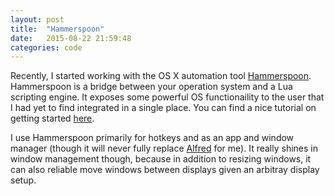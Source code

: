 ```yaml
---
layout: post
title:  "Hammerspoon"
date:   2015-08-22 21:59:48
categories: code
---
```


Recently, I started working with the OS X automation tool [Hammerspoon][Hammerspoon]. Hammerspoon is a bridge between your operation system and a Lua scripting engine. It exposes some powerful OS functionaility to the user that I had yet to find integrated in a single place. You can find a nice tutorial on getting started [here][GettingStarted].

I use Hammerspoon primarily for hotkeys and as an app and window manager (though it will never fully replace [Alfred][Alfred] for me). It really shines in window management though, because in addition to resizing windows, it can also reliable move windows between displays given an arbitray display setup.


[Hammerspoon]: http://www.hammerspoon.org/
[GettingStarted]: http://www.hammerspoon.org/go/
[Alfred]: https://www.alfredapp.com/
